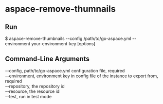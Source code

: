 # aspace-remove-thumnails

## Run
$ aspace-remove-thumbnails --config /path/to/go-aspace.yml --environment your-environment-key [options]

## Command-Line Arguments
--config, path/to/go-aspace.yml configuration file, required<br>
--environment, environment key in config file of the instance to export from, required<br>
--repository, the repository id<br>
--resource, the resource id <br>
--test, run in test mode<br>
